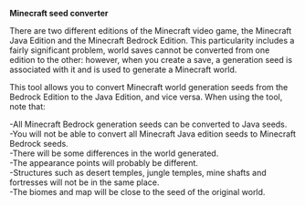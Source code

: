 <strong>Minecraft seed converter</strong>

There are two different editions of the Minecraft video game, the Minecraft Java Edition and the Minecraft Bedrock Edition. This particularity includes a fairly significant problem, world saves cannot be converted from one edition to the other: however, when you create a save, a generation seed is associated with it and is used to generate a Minecraft world.

This tool allows you to convert Minecraft world generation seeds from the Bedrock Edition to the Java Edition, and vice versa.
When using the tool, note that: 


-All Minecraft Bedrock generation seeds can be converted to Java seeds.<br>
-You will not be able to convert all Minecraft Java edition seeds to Minecraft Bedrock seeds.<br>
-There will be some differences in the world generated.<br>
-The appearance points will probably be different.<br>
-Structures such as desert temples, jungle temples, mine shafts and fortresses will not be in the same place.<br>
-The biomes and map will be close to the seed of the original world.<br>
